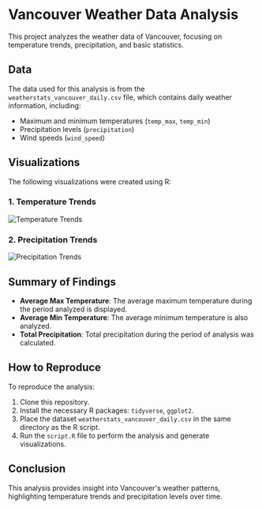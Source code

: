# Vancouver Weather Data Analysis

This project analyzes the weather data of Vancouver, focusing on temperature trends, precipitation, and basic statistics.

## Data
The data used for this analysis is from the `weatherstats_vancouver_daily.csv` file, which contains daily weather information, including:
- Maximum and minimum temperatures (`temp_max`, `temp_min`)
- Precipitation levels (`precipitation`)
- Wind speeds (`wind_speed`)

## Visualizations
The following visualizations were created using R:

### 1. Temperature Trends
![Temperature Trends](temperature_trends_vancouver.png)

### 2. Precipitation Trends
![Precipitation Trends](precipitation_trends_vancouver.png)

## Summary of Findings
- **Average Max Temperature**: The average maximum temperature during the period analyzed is displayed.
- **Average Min Temperature**: The average minimum temperature is also analyzed.
- **Total Precipitation**: Total precipitation during the period of analysis was calculated.

## How to Reproduce
To reproduce the analysis:
1. Clone this repository.
2. Install the necessary R packages: `tidyverse`, `ggplot2`.
3. Place the dataset `weatherstats_vancouver_daily.csv` in the same directory as the R script.
4. Run the `script.R` file to perform the analysis and generate visualizations.

## Conclusion
This analysis provides insight into Vancouver's weather patterns, highlighting temperature trends and precipitation levels over time.

